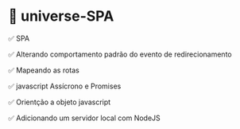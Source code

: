 # 🚀 universe-SPA

✅ SPA

✅ Alterando comportamento padrão do evento de redirecionamento

✅ Mapeando as rotas

✅ javascript Assícrono e Promises

✅ Orientção a objeto javascript

✅ Adicionando um servidor local com NodeJS
